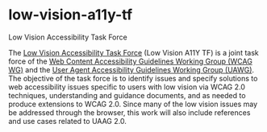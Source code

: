 # low-vision-a11y-tf
Low Vision Accessibility Task Force

<p>The <a href="http://www.w3.org/WAI/GL/low-vision-a11y-tf/">Low Vision Accessibility Task Force</a> (Low Vision A11Y TF) is a joint task force of the <a href="http://www.w3.org/WAI/GL/">Web Content Accessibility Guidelines Working Group (WCAG WG)</a> and the <a href="http://www.w3.org/WAI/UA/">User Agent Accessibility Guidelines Working Group (UAWG)</a>. The objective of the task force is to identify issues and specify solutions to web accessibility issues specific to users with low vision via WCAG 2.0 techniques, understanding and guidance documents, and as needed to produce extensions to WCAG 2.0. Since many of the low vision issues may be addressed through the browser, this work will also include references and use cases related to UAAG 2.0. </p>
